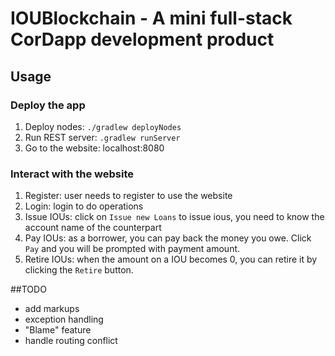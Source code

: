# IOUBlockchain - A mini full-stack CorDapp development product

## Usage

### Deploy the app
1. Deploy nodes: `./gradlew deployNodes`
2. Run REST server: `.gradlew runServer`
3. Go to the website: localhost:8080

### Interact with the website
1. Register: user needs to register to use the website
2. Login: login to do operations
3. Issue IOUs: click on `Issue new Loans` to issue ious, you need to know the account name of the counterpart
4. Pay IOUs: as a borrower, you can pay back the money you owe. Click `Pay` and you will be prompted with payment amount.
5. Retire IOUs: when the amount on a IOU becomes 0, you can retire it by clicking the `Retire` button.


##TODO
* add markups
* exception handling
* "Blame" feature
* handle routing conflict
